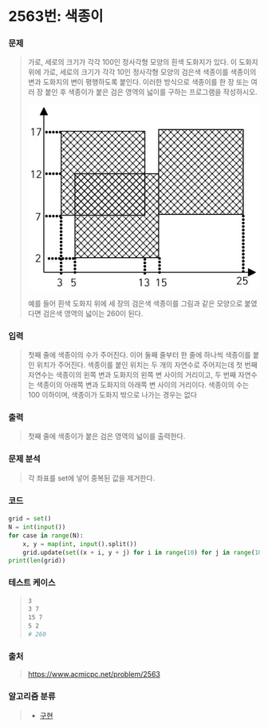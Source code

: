 # 2563번: 색종이

### 문제

> 가로, 세로의 크기가 각각 100인 정사각형 모양의 흰색 도화지가 있다. 이 도화지 위에 가로, 세로의 크기가 각각 10인 정사각형 모양의 검은색 색종이를 색종이의 변과 도화지의 변이 평행하도록 붙인다. 이러한 방식으로 색종이를 한 장 또는 여러 장 붙인 후 색종이가 붙은 검은 영역의 넓이를 구하는 프로그램을 작성하시오.
>
> ![img](2563.assets/preview.jpeg)
>
> 예를 들어 흰색 도화지 위에 세 장의 검은색 색종이를 그림과 같은 모양으로 붙였다면 검은색 영역의 넓이는 260이 된다.



### 입력

> 첫째 줄에 색종이의 수가 주어진다. 이어 둘째 줄부터 한 줄에 하나씩 색종이를 붙인 위치가 주어진다. 색종이를 붙인 위치는 두 개의 자연수로 주어지는데 첫 번째 자연수는 색종이의 왼쪽 변과 도화지의 왼쪽 변 사이의 거리이고, 두 번째 자연수는 색종이의 아래쪽 변과 도화지의 아래쪽 변 사이의 거리이다. 색종이의 수는 100 이하이며, 색종이가 도화지 밖으로 나가는 경우는 없다



### 출력

> 첫째 줄에 색종이가 붙은 검은 영역의 넓이를 출력한다.



### 문제 분석

>각 좌표를 set에 넣어 중복된 값을 제거한다.



### 코드

```python
grid = set()
N = int(input())
for case in range(N):
    x, y = map(int, input().split())
    grid.update(set((x + i, y + j) for i in range(10) for j in range(10)))
print(len(grid))
```



### 테스트 케이스

> ```bash
> 3
> 3 7
> 15 7
> 5 2
> # 260
> ```



### 출처

> https://www.acmicpc.net/problem/2563



### 알고리즘 분류

> - [구현](https://www.acmicpc.net/problem/tag/102)